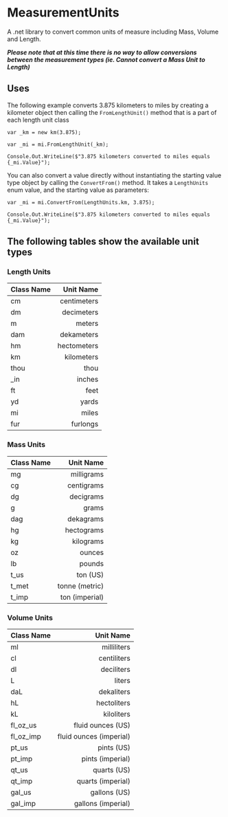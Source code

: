 # MeasurementUnits
A .net library to convert common units of measure including Mass, Volume and Length.

***Please note that at this time there is no way to allow conversions between the measurement types (ie. Cannot convert a Mass Unit to Length)*** 

## Uses
The following example converts 3.875 kilometers to miles by creating a kilometer object then calling the `FromLengthUnit()` method that is a part of each length unit class


```
var _km = new km(3.875);

var _mi = mi.FromLengthUnit(_km);

Console.Out.WriteLine($"3.875 kilometers converted to miles equals {_mi.Value}");
```

You can also convert a value directly without instantiating the starting value type object by calling the `ConvertFrom()` method. 
It takes a `LengthUnits` enum value, and the starting value as parameters:


```
var _mi = mi.ConvertFrom(LengthUnits.km, 3.875);

Console.Out.WriteLine($"3.875 kilometers converted to miles equals {_mi.Value}");
```

## The following tables show the available unit types

### Length Units

| Class Name  | Unit Name     |
| :---        |          ---: |
| cm          | centimeters   |
| dm          | decimeters    |
| m           | meters        |
| dam         | dekameters    |
| hm          | hectometers   |
| km          | kilometers    |
| thou        | thou          |
| _in         | inches        |
| ft          | feet          |
| yd          | yards         |
| mi          | miles         |
| fur         | furlongs      |


### Mass Units

| Class Name |      Unit Name |
| :--------- | -------------: |
| mg         |     milligrams |
| cg         |     centigrams |
| dg         |      decigrams |
| g          |          grams |
| dag        |      dekagrams |
| hg         |     hectograms |
| kg         |      kilograms |
| oz         |         ounces |
| lb         |         pounds |
| t_us       |       ton (US) |
| t_met      | tonne (metric) |
| t_imp      | ton (imperial) |


### Volume Units

| Class Name |               Unit Name |
| :--------- | ----------------------: |
| ml         |             milliliters |
| cl         |             centiliters |
| dl         |              deciliters |
| L          |                  liters |
| daL        |              dekaliters |
| hL         |             hectoliters |
| kL         |              kiloliters |
| fl_oz_us   |       fluid ounces (US) |
| fl_oz_imp  | fluid ounces (imperial) |
| pt_us      |              pints (US) |
| pt_imp     |        pints (imperial) |
| qt_us      |             quarts (US) |
| qt_imp     |       quarts (imperial) |
| gal_us     |            gallons (US) |
| gal_imp    |      gallons (imperial) |
